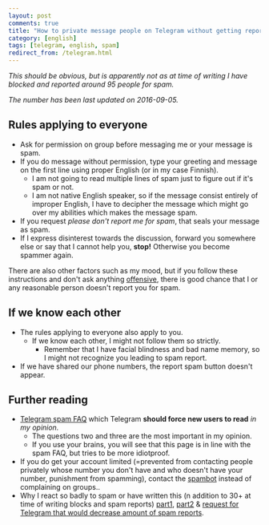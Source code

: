 ```yaml
---
layout: post
comments: true
title: "How to private message people on Telegram without getting reported for spam"
category: [english]
tags: [telegram, english, spam]
redirect_from: /telegram.html
---
```


*This should be obvious, but is apparently not as at time of writing I have
 blocked and reported around 95 people for spam.*

*The number has been last updated on 2016-09-05.*

## Rules applying to everyone

* Ask for permission on group before messaging me or your message is spam.
* If you do message without permission, type your greeting and message on
  the first line using proper English (or in my case Finnish).
    * I am not going to read multiple lines of spam just to figure out if
      it's spam or not.
    * I am not native English speaker, so if the message consist entirely
      of improper English, I have to decipher the message which might go
      over my abilities which makes the message spam.
* If you request *please don't report me for spam*, that seals your message
  as spam.
* If I express disinterest towards the discussion, forward you somewhere
  else or say that I cannot help you, **stop!** Otherwise you become
  spammer again.

There are also other factors such as my mood, but if you follow these
instructions and don't ask anything [offensive](https://github.com/Mikaela/freenode-harassment/blob/master/spydar007/2015-01-12.query.log#L6),
there is good chance that I or any reasonable person doesn't report you
for spam.

## If we know each other

* The rules applying to everyone also apply to you.
    * If we know each other, I might not follow them so strictly.
        * Remember that I have facial blindness and bad name memory, so I
          might not recognize you leading to spam report.
* If we have shared our phone numbers, the report spam button doesn't
  appear.

## Further reading

* [Telegram spam FAQ](https://telegram.org/faq_spam) which Telegram
  **should force new users to read** *in my opinion.*
    * The questions two and three are the most important in my opinion.
    * If you use your brains, you will see that this page is in line with
      the spam FAQ, but tries to be more idiotproof.
* If you do get your account limited (=prevented from contacting people
  privately whose number you don't have and who doesn't have your number,
  punishment from spamming), contact the
  [spambot](https://telegram.me/spambot) instead of complaining on
  groups..
* Why I react so badly to spam or have written this (n addition to 30+ at
  time of writing blocks and spam reports)
  [part1](https://mikaela.info/english/2015/04/02/umodeg.html),
  [part2](https://mikaela.info/english/2015/05/10/umodeg2.html) &
  [request for Telegram that would decrease amount of spam reports](https://twitter.com/Inaneierase/status/719844660139700224).
